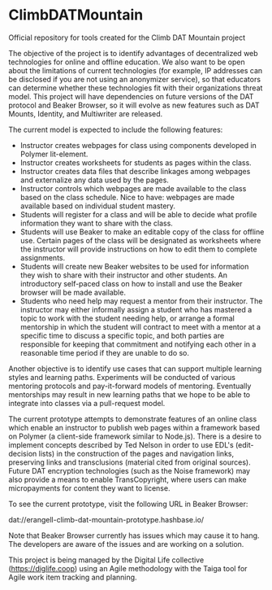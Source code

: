 # ClimbDATMountain
Official repository for tools created for the Climb DAT Mountain project

The objective of the project is to identify advantages of decentralized web technologies for online and offline education.
We also want to be open about the limitations of current technologies (for example, IP addresses can be disclosed if you are not using an anonymizer service), so that educators can determine whether these technologies fit with their organizations threat model.  This project will have dependencies on future versions of the DAT protocol and Beaker Browser, so it will evolve as new features such as DAT Mounts, Identity, and Multiwriter are released.

The current model is expected to include the following features:
* Instructor creates webpages for class using components developed in Polymer lit-element.
* Instructor creates worksheets for students as pages within the class.
* Instructor creates data files that describe linkages among webpages and externalize any data used by the pages.
* Instructor controls which webpages are made available to the class based on the class schedule.  Nice to have: webpages are made available based on individual student mastery.
* Students will register for a class and will be able to decide what profile information they want to share with the class.
* Students will use Beaker to make an editable copy of the class for offline use.  Certain pages of the class will be designated as worksheets where the instructor will provide instructions on how to edit them to complete assignments.
* Students will create new Beaker websites to be used for information they wish to share with their instructor and other students.  An introductory self-paced class on how to install and use the Beaker browser will be made available.
* Students who need help may request a mentor from their instructor.  The instructor may either informally assign a student who has mastered a topic to work with the student needing help, or arrange a formal mentorship in which the student will contract to meet with a mentor at a specific time to discuss a specific topic, and both parties are responsible for keeping that commitment and notifying each other in a reasonable time period if they are unable to do so.

Another objective is to identify use cases that can support multiple learning styles and learning paths.  Experiments will be conducted of various mentoring protocols and pay-it-forward models of mentoring.  Eventually mentorships may result in new learning paths that we hope to be able to integrate into classes via a pull-request model.

The current prototype attempts to demonstrate features of an online class which enable an instructor to publish web pages within a framework based on Polymer (a client-side framework similar to Node.js).  There is a desire to implement concepts described by Ted Nelson in order to use EDL's (edit-decision lists) in the construction of the pages and navigation links, preserving links and transclusions (material cited from original sources).  Future DAT encryption technologies (such as the Noise framework) may also provide a means to enable TransCopyright, where users can make micropayments for content they want to license.

To see the current prototype, visit the following URL in Beaker Browser:

dat://erangell-climb-dat-mountain-prototype.hashbase.io/

Note that Beaker Browser currently has issues which may cause it to hang.  The developers are aware of the issues and are working on a solution.

This project is being managed by the Digital Life collective (https://diglife.coop) using an Agile methodology with the Taiga tool for Agile work item tracking and planning.

